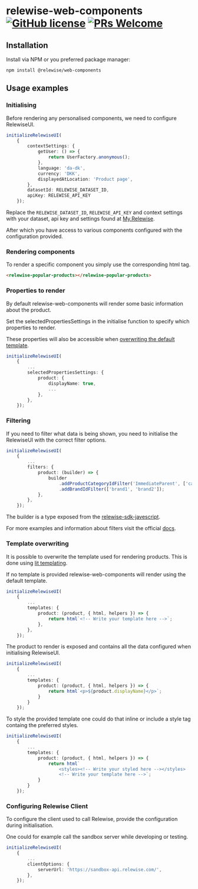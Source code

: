 # relewise-web-components [![GitHub license](https://img.shields.io/badge/license-MIT-blue.svg)](./LICENSE) [![PRs Welcome](https://img.shields.io/badge/PRs-welcome-brightgreen.svg)](https://github.com/Relewise/relewise-ui-components/pulls)

## Installation 

Install via NPM or you preferred package manager: 

```
npm install @relewise/web-components
```

## Usage examples

### Initialising
Before rendering any personalised components, we need to configure RelewiseUI.
```ts
initializeRelewiseUI(
    {
        contextSettings: {
            getUser: () => {
                return UserFactory.anonymous();
            },
            language: 'da-dk',
            currency: 'DKK',
            displayedAtLocation: 'Product page',
        },
        datasetId: RELEWISE_DATASET_ID,
        apiKey: RELEWISE_API_KEY
    });
```

Replace the `RELEWISE_DATASET_ID`, `RELEWISE_API_KEY` and context settings with your dataset, api key and settings found at [My.Relewise](https://my.relewise.com/developer-settings). 

After which you have access to various components configured with the configuration provided.

### Rendering components
To render a specific component you simply use the corresponding html tag.
```html
<relewise-popular-products></relewise-popular-products>
```

### Properties to render
By default relewise-web-components will render some basic information about the product.

Set the selectedPropertiesSettings in the initialise function to specify which properties to render.

These properties will also be accessible when [overwriting the default template](#template-overwriting). 
```ts
initializeRelewiseUI(
    {
        ...
        selectedPropertiesSettings: {
            product: {
                displayName: true,
                ...
            },
        },
    });
```

### Filtering
If you need to filter what data is being shown, you need to initialise the RelewiseUI with the correct filter options.
```ts
initializeRelewiseUI(
    {
        ...
        filters: {
            product: (builder) => {
                builder
                    .addProductCategoryIdFilter('ImmediateParent', ['category'])
                    .addBrandIdFilter(['brand1', 'brand2']);
            },
        },
    });
```
The builder is a type exposed from the [relewise-sdk-javescript](https://github.com/Relewise/relewise-sdk-javascript).

For more examples and information about filters visit the official [docs](https://docs.relewise.com/).

### Template overwriting
It is possible to overwrite the template used for rendering products. This is done using [lit templating](https://lit.dev/docs/templates/overview/).

If no template is provided relewise-web-components will render using the default template.
```ts
initializeRelewiseUI(
    {
        ...
        templates: {
            product: (product, { html, helpers }) => {
                return html`<!-- Write your template here -->`;
            },
        },
    });
```
The product to render is exposed and contains all the data configured when initialising RelewiseUI.

```ts
initializeRelewiseUI(
    {
        ...
        templates: {
            product: (product, { html, helpers }) => {
                return html`<p>${product.displayName}</p>`;
            }
        }
    });
```
To style the provided template one could do that inline or include a style tag containg the preferred styles.
```ts
initializeRelewiseUI(
    {
        ...
        templates: {
            product: (product, { html, helpers }) => {
                return html`
                    <styles><!-- Write your styled here --></styles>
                    <!-- Write your template here -->`;
            }
        }
    });
```

### Configuring Relewise Client
To configure the client used to call Relewise, provide the configuration during initialisation.

One could for example call the sandbox server while developing or testing.
```ts
initializeRelewiseUI(
    {
        ...
        clientOptions: {
            serverUrl: 'https://sandbox-api.relewise.com/',
        },
    });
```